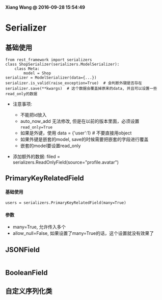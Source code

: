 #### Xiang Wang @ 2016-09-28 15:54:49


# Serializer

## 基础使用

    from rest_framework import serializers
    class ShopSerializer(serializers.ModelSerializer):
        class Meta:
            model = Shop
    serializer = ModelSerializer(data={...})
    serializer.is_valid(raise_exception=True)  # 会判断外键是否存在
    serializer.save(**kwargs)  # 这个数据会覆盖掉原来的data, 并且可以设置一些read_only的数据

* 注意事项:
    * 不能把id放入
    * auto\_now\_add 无法修改, 但是在以前的版本里面，必须设置`read_only=True`
    * 如果是外键，使用 data = {'user':1}  # 不要直接用object
    * 如果外键是嵌套的model, save的时候需要把嵌套的字段进行覆盖
    * 嵌套的model要设置read\_only


* 添加额外的数据: filed = serializers.ReadOnlyField(source="profile.avatar")


## PrimaryKeyRelatedField

#### 基础使用
    users = serializers.PrimaryKeyRelatedField(many=True)

#### 参数
* many=True, 允许传入多个
* allow_null=False, 如果设置了many=True的话，这个设置就没有效果了


## JSONField
```
```

## BooleanField


## 自定义序列化类
